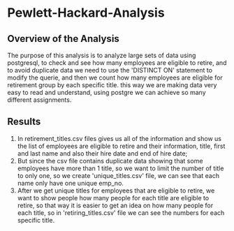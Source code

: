 # Pewlett-Hackard-Analysis

## Overview of the Analysis
The purpose of this analysis is to analyze large sets of data using postgresql, to check and see how many employees are eligible to retire, and to avoid duplicate data we need to use the 'DISTINCT ON' statement to modify the querie, and then we count how many employees are eligible for retirement group by each specific title. this way we are making data very easy to read and understand, using postgre we can achieve so many different assignments. 

## Results
1. In retirement_titles.csv files gives us all of the information and show us the list of employees are eligible to retire and their information, title, first and last name and also their hire date and end of hire date; 
2. But since the csv file contains duplicate data showing that some employees have more than 1 title, so we want to limit the number of title to only one, so we create 'unique_titles.csv' file, we can see that each name only have one unique emp_no. 
3. After we get unique titles for employees that are eligible to retire, we want to show people how many people for each title are eligible to retire, so that way it is easier to get an idea on how many people for each title, so in 'retiring_titles.csv' file we can see the numbers for each specific title. 
